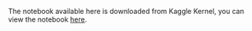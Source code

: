 The notebook available here is downloaded from Kaggle Kernel, you can view the notebook [here]('https://www.kaggle.com/code/rithurajnambiar/feedback-generation).
